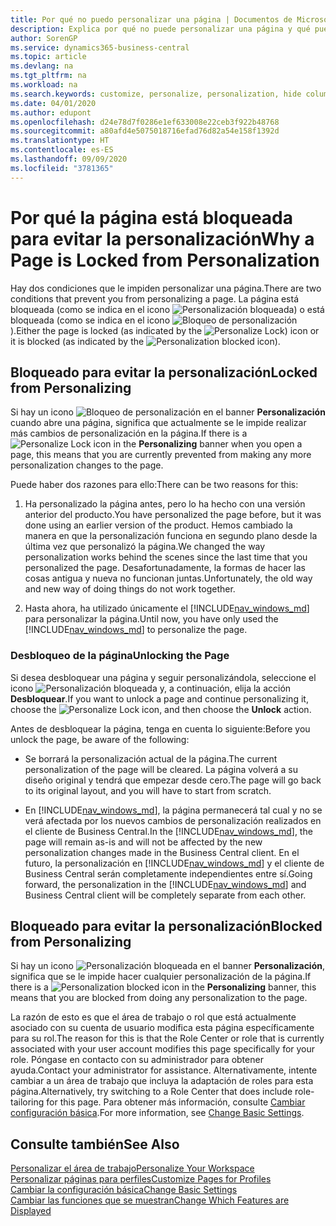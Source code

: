 ```yaml
---
title: Por qué no puedo personalizar una página | Documentos de Microsoft
description: Explica por qué no puede personalizar una página y qué puede hacer para desbloquearla.
author: SorenGP
ms.service: dynamics365-business-central
ms.topic: article
ms.devlang: na
ms.tgt_pltfrm: na
ms.workload: na
ms.search.keywords: customize, personalize, personalization, hide columns, remove fields, move fields
ms.date: 04/01/2020
ms.author: edupont
ms.openlocfilehash: d24e78d7f0286e1ef633008e22ceb3f922b48768
ms.sourcegitcommit: a80afd4e5075018716efad76d82a54e158f1392d
ms.translationtype: HT
ms.contentlocale: es-ES
ms.lasthandoff: 09/09/2020
ms.locfileid: "3781365"
---
```

# <a name="why-a-page-is-locked-from-personalization"></a><span data-ttu-id="04583-103">Por qué la página está bloqueada para evitar la personalización</span><span class="sxs-lookup"><span data-stu-id="04583-103">Why a Page is Locked from Personalization</span></span>

<span data-ttu-id="04583-104">Hay dos condiciones que le impiden personalizar una página.</span><span class="sxs-lookup"><span data-stu-id="04583-104">There are two conditions that prevent you from personalizing a page.</span></span> <span data-ttu-id="04583-105">La página está bloqueada (como se indica en el icono ![Personalización bloqueada](media/personalization-lock-icon.png "Bloqueo de personalizacion")) o está bloqueada (como se indica en el icono ![Bloqueo de personalización](media/personalization-blocked-icon.png "Personalización bloqueada")).</span><span class="sxs-lookup"><span data-stu-id="04583-105">Either the page is locked (as indicated by the ![Personalize Lock](media/personalization-lock-icon.png "Personalize lock")) icon or it is blocked (as indicated by the ![Personalization blocked](media/personalization-blocked-icon.png "Personalization blocked") icon).</span></span>

## <a name="locked-from-personalizing"></a><span data-ttu-id="04583-106">Bloqueado para evitar la personalización</span><span class="sxs-lookup"><span data-stu-id="04583-106">Locked from Personalizing</span></span>

<span data-ttu-id="04583-107">Si hay un icono ![Bloqueo de personalización](media/personalization-lock-icon.png "Bloqueo de personalizacion") en el banner **Personalización** cuando abre una página, significa que actualmente se le impide realizar más cambios de personalización en la página.</span><span class="sxs-lookup"><span data-stu-id="04583-107">If there is a ![Personalize Lock](media/personalization-lock-icon.png "Personalize lock") icon in the **Personalizing** banner when you open a page, this means that you are currently prevented from making any more personalization changes to the page.</span></span>

<!-- This is because we changed the way personalization works behind the scenes since the last time that you personalized the page. Unfortunately, the old way and new of doing things do not work together.

The page currently includes the last personalization changes that you made. If you want to continue personalizing the page, then you can choose the lock icon and then **Unlock**. Just be aware that if you choose to unlock the page, the current personalization of the page will be cleared, and you will have to start from scratch.
-->

<span data-ttu-id="04583-108">Puede haber dos razones para ello:</span><span class="sxs-lookup"><span data-stu-id="04583-108">There can be two reasons for this:</span></span>

1. <span data-ttu-id="04583-109">Ha personalizado la página antes, pero lo ha hecho con una versión anterior del producto.</span><span class="sxs-lookup"><span data-stu-id="04583-109">You have personalized the page before, but it was done using an earlier version of the product.</span></span> <span data-ttu-id="04583-110">Hemos cambiado la manera en que la personalización funciona en segundo plano desde la última vez que personalizó la página.</span><span class="sxs-lookup"><span data-stu-id="04583-110">We changed the way personalization works behind the scenes since the last time that you personalized the page.</span></span> <span data-ttu-id="04583-111">Desafortunadamente, la formas de hacer las cosas antigua y nueva no funcionan juntas.</span><span class="sxs-lookup"><span data-stu-id="04583-111">Unfortunately, the old way and new way of doing things do not work together.</span></span>

2. <span data-ttu-id="04583-112">Hasta ahora, ha utilizado únicamente el [!INCLUDE[nav_windows_md](includes/nav_windows_md.md)] para personalizar la página.</span><span class="sxs-lookup"><span data-stu-id="04583-112">Until now, you have only used the [!INCLUDE[nav_windows_md](includes/nav_windows_md.md)] to personalize the page.</span></span>

### <a name="unlocking-the-page"></a><span data-ttu-id="04583-113">Desbloqueo de la página</span><span class="sxs-lookup"><span data-stu-id="04583-113">Unlocking the Page</span></span>

<span data-ttu-id="04583-114">Si desea desbloquear una página y seguir personalizándola, seleccione el icono ![Personalización bloqueada](media/personalization-lock-icon.png "Bloqueo de personalizacion") y, a continuación, elija la acción **Desbloquear**.</span><span class="sxs-lookup"><span data-stu-id="04583-114">If you want to unlock a page and continue personalizing it, choose the ![Personalize Lock](media/personalization-lock-icon.png "Personalize lock") icon, and then choose the **Unlock** action.</span></span>  

<span data-ttu-id="04583-115">Antes de desbloquear la página, tenga en cuenta lo siguiente:</span><span class="sxs-lookup"><span data-stu-id="04583-115">Before you unlock the page, be aware of the following:</span></span>

- <span data-ttu-id="04583-116">Se borrará la personalización actual de la página.</span><span class="sxs-lookup"><span data-stu-id="04583-116">The current personalization of the page will be cleared.</span></span> <span data-ttu-id="04583-117">La página volverá a su diseño original y tendrá que empezar desde cero.</span><span class="sxs-lookup"><span data-stu-id="04583-117">The page will go back to its original layout, and you will have to start from scratch.</span></span>

- <span data-ttu-id="04583-118">En [!INCLUDE[nav_windows_md](includes/nav_windows_md.md)], la página permanecerá tal cual y no se verá afectada por los nuevos cambios de personalización realizados en el cliente de Business Central.</span><span class="sxs-lookup"><span data-stu-id="04583-118">In the [!INCLUDE[nav_windows_md](includes/nav_windows_md.md)], the page will remain as-is and will not be affected by the new personalization changes made in the Business Central client.</span></span> <span data-ttu-id="04583-119">En el futuro, la personalización en [!INCLUDE[nav_windows_md](includes/nav_windows_md.md)] y el cliente de Business Central serán completamente independientes entre sí.</span><span class="sxs-lookup"><span data-stu-id="04583-119">Going forward, the personalization in the [!INCLUDE[nav_windows_md](includes/nav_windows_md.md)] and Business Central client will be completely separate from each other.</span></span>

## <a name="blocked-from-personalizing"></a><span data-ttu-id="04583-120">Bloqueado para evitar la personalización</span><span class="sxs-lookup"><span data-stu-id="04583-120">Blocked from Personalizing</span></span>

<span data-ttu-id="04583-121">Si hay un icono ![Personalización bloqueada](media/personalization-blocked-icon.png "Personalización bloqueada") en el banner **Personalización**, significa que se le impide hacer cualquier personalización de la página.</span><span class="sxs-lookup"><span data-stu-id="04583-121">If there is a ![Personalization blocked](media/personalization-blocked-icon.png "Personalization blocked") icon in the **Personalizing** banner, this means that you are blocked from doing any personalization to the page.</span></span>

<!-- Only text is translated, so removing this image for non-English UX reasons.  ![Personalize blocked](media/personalization-blocked.png "Personalize lock") -->

<span data-ttu-id="04583-122">La razón de esto es que el área de trabajo o rol que está actualmente asociado con su cuenta de usuario modifica esta página específicamente para su rol.</span><span class="sxs-lookup"><span data-stu-id="04583-122">The reason for this is that the Role Center or role that is currently associated with your user account modifies this page specifically for your role.</span></span> <span data-ttu-id="04583-123">Póngase en contacto con su administrador para obtener ayuda.</span><span class="sxs-lookup"><span data-stu-id="04583-123">Contact your administrator for assistance.</span></span> <span data-ttu-id="04583-124">Alternativamente, intente cambiar a un área de trabajo que incluya la adaptación de roles para esta página.</span><span class="sxs-lookup"><span data-stu-id="04583-124">Alternatively, try switching to a Role Center that does include role-tailoring for this page.</span></span> <span data-ttu-id="04583-125">Para obtener más información, consulte [Cambiar configuración básica](ui-change-basic-settings.md).</span><span class="sxs-lookup"><span data-stu-id="04583-125">For more information, see [Change Basic Settings](ui-change-basic-settings.md).</span></span>

## <a name="see-also"></a><span data-ttu-id="04583-126">Consulte también</span><span class="sxs-lookup"><span data-stu-id="04583-126">See Also</span></span>
[<span data-ttu-id="04583-127">Personalizar el área de trabajo</span><span class="sxs-lookup"><span data-stu-id="04583-127">Personalize Your Workspace</span></span>](ui-personalization-user.md)  
[<span data-ttu-id="04583-128">Personalizar páginas para perfiles</span><span class="sxs-lookup"><span data-stu-id="04583-128">Customize Pages for Profiles</span></span>](ui-personalization-manage.md)  
[<span data-ttu-id="04583-129">Cambiar la configuración básica</span><span class="sxs-lookup"><span data-stu-id="04583-129">Change Basic Settings</span></span>](ui-change-basic-settings.md)  
[<span data-ttu-id="04583-130">Cambiar las funciones que se muestran</span><span class="sxs-lookup"><span data-stu-id="04583-130">Change Which Features are Displayed</span></span>](ui-experiences.md)  
